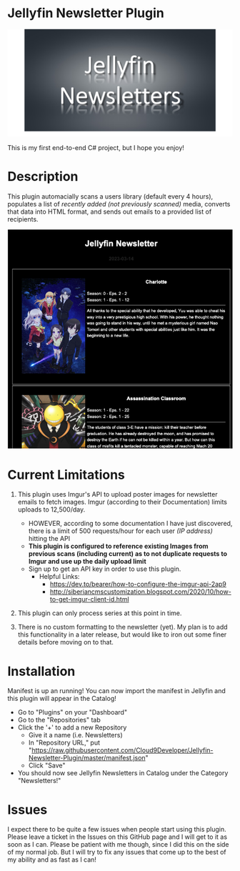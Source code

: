 # Jellyfin Newsletter Plugin
![Newsletter Logo](https://github.com/Cloud9Developer/Jellyfin-Newsletter-Plugin/blob/master/NewslettersLogo.png?raw=true)

This is my first end-to-end C# project, but I hope you enjoy!

# Description
This plugin automacially scans a users library (default every 4 hours), populates a list of *recently added (not previously scanned)* media, converts that data into HTML format, and sends out emails to a provided list of recipients.

![Newsletter Example](https://github.com/Cloud9Developer/Jellyfin-Newsletter-Plugin/blob/master/NewsletterExample.png?raw=true)

# Current Limitations
1. This plugin uses Imgur's API to upload poster images for newsletter emails to fetch images. Imgur (according to their Documentation) limits uploads to 12,500/day. 
    - HOWEVER, according to some documentation I have just discovered, there is a limit of 500 requests/hour for each user _(IP address)_ hitting the API
    - **This plugin is configured to reference existing Images from previous scans (including current) as to not duplicate requests to Imgur and use up the daily upload limit**
    - Sign up to get an API key in order to use this plugin.
        - Helpful Links:
            - https://dev.to/bearer/how-to-configure-the-imgur-api-2ap9
            - http://siberiancmscustomization.blogspot.com/2020/10/how-to-get-imgur-client-id.html

2. This plugin can only process series at this point in time.

3. There is no custom formatting to the newsletter (yet). My plan is to add this functionality in a later release, but would like to iron out some finer details before moving on to that.

# Installation

Manifest is up an running! You can now import the manifest in Jellyfin and this plugin will appear in the Catalog!
- Go to "Plugins" on your "Dashboard"
- Go to the "Repositories" tab
- Click the '+' to add a new Repository
    - Give it a name (i.e. Newsletters)
    - In "Repository URL," put "https://raw.githubusercontent.com/Cloud9Developer/Jellyfin-Newsletter-Plugin/master/manifest.json"
    - Click "Save"
- You should now see Jellyfin Newsletters in Catalog under the Category "Newsletters!"

# Issues
I expect there to be quite a few issues when people start using this plugin. Please leave a ticket in the Issues on this GitHub page and I will get to it as soon as I can. 
Please be patient with me though, since I did this on the side of my normal job. But I will try to fix any issues that come up to the best of my ability and as fast as I can!
